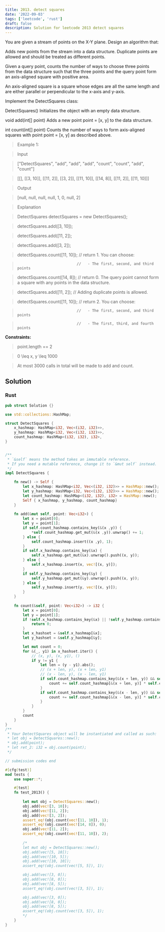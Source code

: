 ```yaml
---
title: 2013. detect squares
date: '2022-09-03'
tags: ['leetcode', 'rust']
draft: false
description: Solution for leetcode 2013 detect squares
---
```



You are given a stream of points on the X-Y plane. Design an algorithm that:



Adds new points from the stream into a data structure. Duplicate points are allowed and should be treated as different points.

Given a query point, counts the number of ways to choose three points from the data structure such that the three points and the query point form an axis-aligned square with positive area.

An axis-aligned square is a square whose edges are all the same length and are either parallel or perpendicular to the x-axis and y-axis.



Implement the DetectSquares class:



DetectSquares() Initializes the object with an empty data structure.

void add(int[] point) Adds a new point point <TeX>=</TeX> [x, y] to the data structure.

int count(int[] point) Counts the number of ways to form axis-aligned squares with point point <TeX>=</TeX> [x, y] as described above.

 



 > Example 1:





 > Input

 > ["DetectSquares", "add", "add", "add", "count", "count", "add", "count"]

 > [[], [[3, 10]], [[11, 2]], [[3, 2]], [[11, 10]], [[14, 8]], [[11, 2]], [[11, 10]]]

 > Output

 > [null, null, null, null, 1, 0, null, 2]



 > Explanation

 > DetectSquares detectSquares <TeX>=</TeX> new DetectSquares();

 > detectSquares.add([3, 10]);

 > detectSquares.add([11, 2]);

 > detectSquares.add([3, 2]);

 > detectSquares.count([11, 10]); // return 1. You can choose:

 >                                //   - The first, second, and third points

 > detectSquares.count([14, 8]);  // return 0. The query point cannot form a square with any points in the data structure.

 > detectSquares.add([11, 2]);    // Adding duplicate points is allowed.

 > detectSquares.count([11, 10]); // return 2. You can choose:

 >                                //   - The first, second, and third points

 >                                //   - The first, third, and fourth points

 



**Constraints:**



 > point.length <TeX>=</TeX><TeX>=</TeX> 2

 > 0 <TeX>\leq</TeX> x, y <TeX>\leq</TeX> 1000

 > At most 3000 calls in total will be made to add and count.


## Solution
### Rust
```rust
pub struct Solution {}

use std::collections::HashMap;

struct DetectSquares {
    x_hashmap: HashMap<i32, Vec<(i32, i32)>>,
    y_hashmap: HashMap<i32, Vec<(i32, i32)>>,
    count_hashmap: HashMap<(i32, i32), i32>,
}


/** 
 * `&self` means the method takes an immutable reference.
 * If you need a mutable reference, change it to `&mut self` instead.
 */
impl DetectSquares {

    fn new() -> Self {
        let x_hashmap: HashMap<i32, Vec<(i32, i32)>> = HashMap::new();
        let y_hashmap: HashMap<i32, Vec<(i32, i32)>> = HashMap::new();
        let count_hashmap: HashMap<(i32, i32), i32> = HashMap::new();
        Self { x_hashmap, y_hashmap, count_hashmap}
    }
    
    fn add(&mut self, point: Vec<i32>) {
        let x = point[0];
        let y = point[1];
        if self.count_hashmap.contains_key(&(x ,y)) {
            *self.count_hashmap.get_mut(&(x ,y)).unwrap() += 1;
        } else {
            self.count_hashmap.insert((x ,y), 1);
        }
        if self.x_hashmap.contains_key(&x) {
            self.x_hashmap.get_mut(&x).unwrap().push((x, y));
        } else {
            self.x_hashmap.insert(x, vec![(x, y)]);
        }
        if self.y_hashmap.contains_key(&y) {
            self.y_hashmap.get_mut(&y).unwrap().push((x, y));
        } else {
            self.y_hashmap.insert(y, vec![(x, y)]);
        }
    }
    
    fn count(&self, point: Vec<i32>) -> i32 {
        let x = point[0];
        let y = point[1];
        if !self.x_hashmap.contains_key(&x) || !self.y_hashmap.contains_key(&y) {
            return 0;
        }
        let x_hashset = &self.x_hashmap[&x];
        let y_hashset = &self.y_hashmap[&y];

        let mut count = 0;
        for &(_, y1) in x_hashset.iter() {
            // (x, y), (x, y1), ()
            if y != y1 {
                let len = (y - y1).abs();
                // (x + len, y), (x + len, y1)
                // (x - len, y), (x - len, y1)
                if self.count_hashmap.contains_key(&(x + len, y)) && self.count_hashmap.contains_key(&(x + len, y1)) {
                    count += self.count_hashmap[&(x + len, y)] * self.count_hashmap[&(x + len, y1)];
                }
                if self.count_hashmap.contains_key(&(x - len, y)) && self.count_hashmap.contains_key(&(x - len, y1)) {
                    count += self.count_hashmap[&(x - len, y)] * self.count_hashmap[&(x - len, y1)];
                }
            }
        }
        count
    }
}
/**
 * Your DetectSquares object will be instantiated and called as such:
 * let obj = DetectSquares::new();
 * obj.add(point);
 * let ret_2: i32 = obj.count(point);
 */

// submission codes end

#[cfg(test)]
mod tests {
    use super::*;

    #[test]
    fn test_2013() {
        
        let mut obj = DetectSquares::new();
        obj.add(vec![3, 10]);
        obj.add(vec![11, 2]);
        obj.add(vec![3, 2]);
        assert_eq!(obj.count(vec![11, 10]), 1);
        assert_eq!(obj.count(vec![14, 8]), 0);
        obj.add(vec![11, 2]);
        assert_eq!(obj.count(vec![11, 10]), 2);
        
        /*
        let mut obj = DetectSquares::new();
        obj.add(vec![5, 10]);
        obj.add(vec![10, 5]);
        obj.add(vec![10, 10]);
        assert_eq!(obj.count(vec![5, 5]), 1);

        obj.add(vec![3, 0]);
        obj.add(vec![8, 0]);
        obj.add(vec![8, 5]);
        assert_eq!(obj.count(vec![3, 5]), 1);

        obj.add(vec![3, 0]);
        obj.add(vec![8, 0]);
        obj.add(vec![8, 5]);
        assert_eq!(obj.count(vec![3, 5]), 1);
        */
    }
}

```
